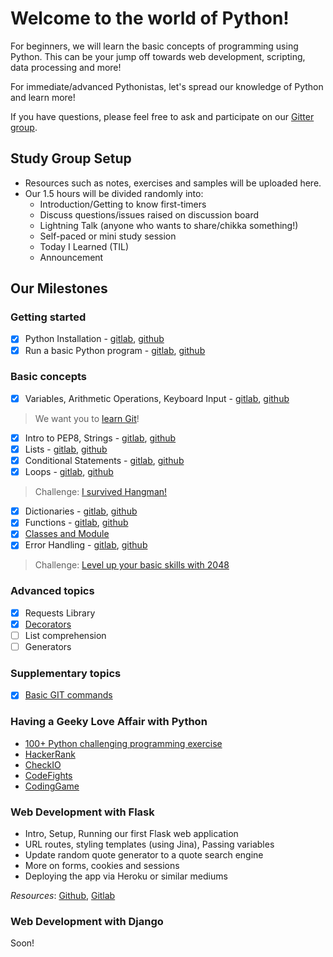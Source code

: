 # Welcome to the world of Python!
For beginners, we will learn the basic concepts of
programming using Python. This can be your jump off towards web development,
scripting, data processing and more!

For immediate/advanced Pythonistas, let's spread our knowledge of Python and learn more!

If you have questions, please feel free to ask and participate on our [Gitter group](https://gitter.im/WWCodeManila/Python).

## Study Group Setup
* Resources such as notes, exercises and samples will be uploaded here.
* Our 1.5 hours will be divided randomly into:
    - Introduction/Getting to know first-timers
    - Discuss questions/issues raised on discussion board
    - Lightning Talk (anyone who wants to share/chikka something!)
    - Self-paced or mini study session
    - Today I Learned (TIL)
    - Announcement

## Our Milestones
### Getting started
- [X] Python Installation - [gitlab](https://gitlab.com/wwcodemanila/WWCodeManila-Python/blob/master/installation_guide.MD), [github](https://github.com/wwcodemanila/WWCodeManila-Python/blob/master/installation_guide.MD)
- [X] Run a basic Python program - [gitlab](https://gitlab.com/wwcodemanila/WWCodeManila-Python/blob/master/warm_up.MD), [github](https://github.com/wwcodemanila/WWCodeManila-Python/blob/master/warm_up.MD)

### Basic concepts
- [X] Variables, Arithmetic Operations, Keyboard Input - [gitlab](https://gitlab.com/wwcodemanila/WWCodeManila-Python/blob/master/discussions/discussion01.MD), [github](https://github.com/wwcodemanila/WWCodeManila-Python/blob/master/discussions/discussion01.MD)
> We want you to [learn Git](https://github.com/wwcodemanila/WWCodeManila-Python/tree/master/git)!
- [X] Intro to PEP8, Strings - [gitlab](https://gitlab.com/wwcodemanila/WWCodeManila-Python/blob/master/discussions/discussion02.MD), [github](https://github.com/wwcodemanila/WWCodeManila-Python/blob/master/discussions/discussion02.MD)
- [X] Lists - [gitlab](https://gitlab.com/wwcodemanila/WWCodeManila-Python/blob/master/discussions/discussion03.MD), [github](https://github.com/wwcodemanila/WWCodeManila-Python/blob/master/discussions/discussion03.MD)
- [X] Conditional Statements - [gitlab](https://gitlab.com/wwcodemanila/WWCodeManila-Python/blob/master/discussions/conditional_statements01.MD), [github](https://github.com/wwcodemanila/WWCodeManila-Python/blob/master/discussions/conditional_statements01.MD)
- [X] Loops - [gitlab](https://gitlab.com/wwcodemanila/WWCodeManila-Python/blob/master/discussions/loops01.MD), [github](https://github.com/wwcodemanila/WWCodeManila-Python/blob/master/discussions/loops01.MD)
> Challenge: [I survived Hangman!](https://github.com/wwcodemanila/WWCodeManila-Python/tree/master/exercises/hangman)
- [X] Dictionaries - [gitlab](https://gitlab.com/wwcodemanila/WWCodeManila-Python/blob/master/discussions/dictionaries01.MD), [github](https://github.com/wwcodemanila/WWCodeManila-Python/blob/master/discussions/dictionaries01.MD)
- [X] Functions - [gitlab](https://gitlab.com/wwcodemanila/WWCodeManila-Python/blob/master/discussions/functions01.MD), [github](https://github.com/wwcodemanila/WWCodeManila-Python/blob/master/discussions/functions01.MD)
- [X] [Classes and Module](http://introtopython.org/classes.html)
- [X] Error Handling - [gitlab](https://gitlab.com/wwcodemanila/WWCodeManila-Python/blob/master/discussions/error_handling.MD), [github](https://github.com/wwcodemanila/WWCodeManila-Python/blob/master/discussions/error_handling.MD)
> Challenge: [Level up your basic skills with 2048](https://github.com/wwcodemanila/WWCodeManila-Python/tree/master/exercises/2048)

### Advanced topics
- [X] Requests Library
- [X] [Decorators](http://simeonfranklin.com/blog/2012/jul/1/python-decorators-in-12-steps/)
- [ ] List comprehension
- [ ] Generators

### Supplementary topics
- [X] [Basic GIT commands](https://github.com/wwcodemanila/WWCodeManila-Python/tree/master/git)

### Having a Geeky Love Affair with Python
- [100+ Python challenging programming exercise](https://github.com/zhiwehu/Python-programming-exercises)
- [HackerRank](https://www.hackerrank.com)
- [CheckIO](https://checkio.org/)
- [CodeFights](https://codefights.com/)
- [CodingGame](https://www.codingame.com/)

### Web Development with Flask
- Intro, Setup, Running our first Flask web application
- URL routes, styling templates (using Jina), Passing variables
- Update random quote generator to a quote search engine
- More on forms, cookies and sessions
- Deploying the app via Heroku or similar mediums

*Resources*: [Github](https://github.com/wwcodemanila/WWCodeManila-Python/tree/master/flask/discussions), [Gitlab](https://gitlab.com/wwcodemanila/WWCodeManila-Python/tree/master/flask/discussions)

### Web Development with Django
Soon!
